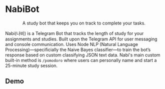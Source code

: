 # NabiBot
<p align="center">
A study bot that keeps you on track to complete your tasks.
<p align="center">
  
Nabi(나비) is a Telegram Bot that tracks the length of study for your assignments and studies. Built upon the Telegram API for user messaging and console communication. Uses Node NLP (Natural Language Processing)—specificially the Naive Bayes classifier—to train the bot’s response based on custom classifying JSON text data. Nabi's main custom built-in method is `/pomodoro` where users can personally name and start a 25-minute study session.
  
  ## Demo
